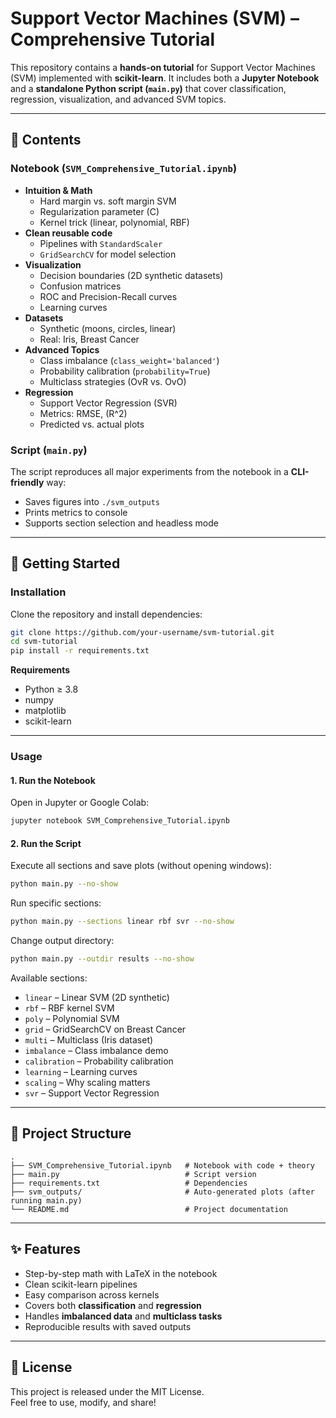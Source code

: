 # Support Vector Machines (SVM) – Comprehensive Tutorial

This repository contains a **hands-on tutorial** for Support Vector Machines (SVM) implemented with **scikit-learn**. It includes both a **Jupyter Notebook** and a **standalone Python script (`main.py`)** that cover classification, regression, visualization, and advanced SVM topics.

---

## 📖 Contents

### Notebook (`SVM_Comprehensive_Tutorial.ipynb`)
- **Intuition & Math**
  - Hard margin vs. soft margin SVM
  - Regularization parameter \(C\)
  - Kernel trick (linear, polynomial, RBF)
- **Clean reusable code**
  - Pipelines with `StandardScaler`
  - `GridSearchCV` for model selection
- **Visualization**
  - Decision boundaries (2D synthetic datasets)
  - Confusion matrices
  - ROC and Precision-Recall curves
  - Learning curves
- **Datasets**
  - Synthetic (moons, circles, linear)
  - Real: Iris, Breast Cancer
- **Advanced Topics**
  - Class imbalance (`class_weight='balanced'`)
  - Probability calibration (`probability=True`)
  - Multiclass strategies (OvR vs. OvO)
- **Regression**
  - Support Vector Regression (SVR)
  - Metrics: RMSE, \(R^2\)
  - Predicted vs. actual plots

### Script (`main.py`)
The script reproduces all major experiments from the notebook in a **CLI-friendly** way:
- Saves figures into `./svm_outputs`
- Prints metrics to console
- Supports section selection and headless mode

---

## 🚀 Getting Started

### Installation
Clone the repository and install dependencies:

```bash
git clone https://github.com/your-username/svm-tutorial.git
cd svm-tutorial
pip install -r requirements.txt
```

**Requirements**
- Python ≥ 3.8  
- numpy  
- matplotlib  
- scikit-learn  

---

### Usage

#### 1. Run the Notebook
Open in Jupyter or Google Colab:

```bash
jupyter notebook SVM_Comprehensive_Tutorial.ipynb
```

#### 2. Run the Script
Execute all sections and save plots (without opening windows):

```bash
python main.py --no-show
```

Run specific sections:

```bash
python main.py --sections linear rbf svr --no-show
```

Change output directory:

```bash
python main.py --outdir results --no-show
```

Available sections:
- `linear` – Linear SVM (2D synthetic)
- `rbf` – RBF kernel SVM
- `poly` – Polynomial SVM
- `grid` – GridSearchCV on Breast Cancer
- `multi` – Multiclass (Iris dataset)
- `imbalance` – Class imbalance demo
- `calibration` – Probability calibration
- `learning` – Learning curves
- `scaling` – Why scaling matters
- `svr` – Support Vector Regression

---

## 📂 Project Structure

```
.
├── SVM_Comprehensive_Tutorial.ipynb   # Notebook with code + theory
├── main.py                            # Script version
├── requirements.txt                   # Dependencies
├── svm_outputs/                       # Auto-generated plots (after running main.py)
└── README.md                          # Project documentation
```

---

## ✨ Features

- Step-by-step math with LaTeX in the notebook  
- Clean scikit-learn pipelines  
- Easy comparison across kernels  
- Covers both **classification** and **regression**  
- Handles **imbalanced data** and **multiclass tasks**  
- Reproducible results with saved outputs  

---

## 📝 License

This project is released under the MIT License.  
Feel free to use, modify, and share!
